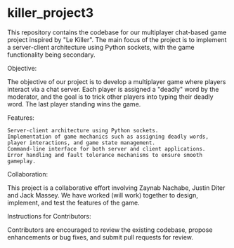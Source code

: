 # killer_project3
This repository contains the codebase for our multiplayer chat-based game project inspired by "Le Killer". The main focus of the project is to implement a server-client architecture using Python sockets, with the game functionality being secondary.

Objective:

The objective of our project is to develop a multiplayer game where players interact via a chat server. Each player is assigned a "deadly" word by the moderator, and the goal is to trick other players into typing their deadly word. The last player standing wins the game.

Features:

    Server-client architecture using Python sockets.
    Implementation of game mechanics such as assigning deadly words, player interactions, and game state management.
    Command-line interface for both server and client applications.
    Error handling and fault tolerance mechanisms to ensure smooth gameplay.

Collaboration:

This project is a collaborative effort involving Zaynab Nachabe, Justin Diter and Jack Massey. We have worked (will work) together to design, implement, and test the features of the game.

Instructions for Contributors:

Contributors are encouraged to review the existing codebase, propose enhancements or bug fixes, and submit pull requests for review.
